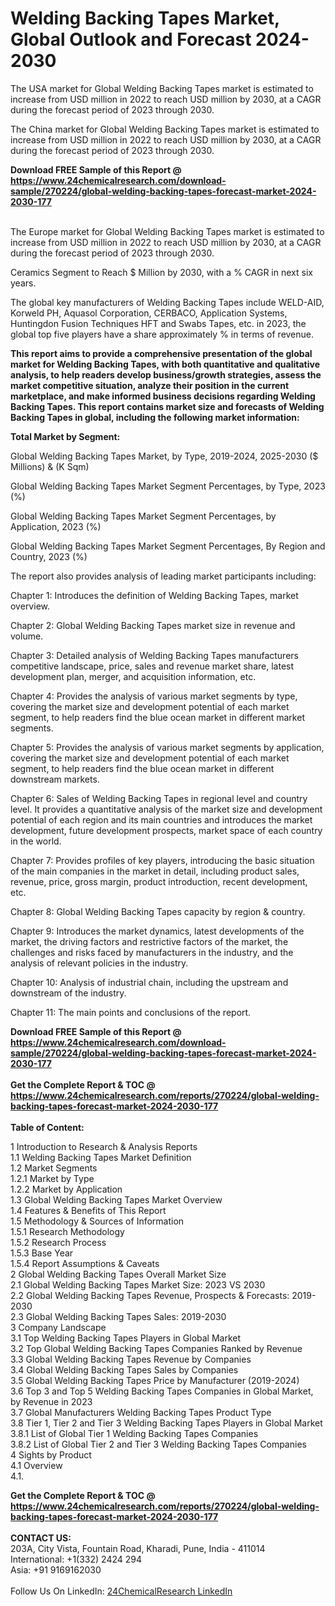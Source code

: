 <h1>Welding Backing Tapes Market, Global Outlook and Forecast 2024-2030</h1><p>The USA market for Global Welding Backing Tapes market is estimated to increase from USD million in 2022 to reach USD million by 2030, at a CAGR during the forecast period of 2023 through 2030.</p><p>
</p><p>The China market for Global Welding Backing Tapes market is estimated to increase from USD million in 2022 to reach USD million by 2030, at a CAGR during the forecast period of 2023 through 2030.</p><div><b>Download FREE Sample of this Report @ 
            <a href="https://www.24chemicalresearch.com/download-sample/270224/global-welding-backing-tapes-forecast-market-2024-2030-177">
            https://www.24chemicalresearch.com/download-sample/270224/global-welding-backing-tapes-forecast-market-2024-2030-177</a></b></div><br><p>
</p><p>The Europe market for Global Welding Backing Tapes market is estimated to increase from USD million in 2022 to reach USD million by 2030, at a CAGR during the forecast period of 2023 through 2030.</p><p>
Ceramics Segment to Reach $ Million by 2030, with a % CAGR in next six years.</p><p>
The global key manufacturers of Welding Backing Tapes include WELD-AID, Korweld PH, Aquasol Corporation, CERBACO, Application Systems, Huntingdon Fusion Techniques HFT and Swabs Tapes, etc. in 2023, the global top five players have a share approximately % in terms of revenue.</p><p>
<strong>This report aims to provide a comprehensive presentation of the global market for Welding Backing Tapes, with both quantitative and qualitative analysis, to help readers develop business/growth strategies, assess the market competitive situation, analyze their position in the current marketplace, and make informed business decisions regarding Welding Backing Tapes. This report contains market size and forecasts of Welding Backing Tapes in global, including the following market information:</strong></p><p>
</p><p>
<strong>Total Market by Segment:</strong></p><p>
Global Welding Backing Tapes Market, by Type, 2019-2024, 2025-2030 ($ Millions) &amp; (K Sqm)</p><p>
Global Welding Backing Tapes Market Segment Percentages, by Type, 2023 (%)</p><p>
</p><p>
Global Welding Backing Tapes Market Segment Percentages, by Application, 2023 (%)</p><p>
</p><p>
Global Welding Backing Tapes Market Segment Percentages, By Region and Country, 2023 (%)</p><p>
</p><p>
</p><p></p><p>
The report also provides analysis of leading market participants including:</p><p>
</p><p>
</p><p>
Chapter 1: Introduces the definition of Welding Backing Tapes, market overview.</p><p>
Chapter 2: Global Welding Backing Tapes market size in revenue and volume.</p><p>
Chapter 3: Detailed analysis of Welding Backing Tapes manufacturers competitive landscape, price, sales and revenue market share, latest development plan, merger, and acquisition information, etc.</p><p>
Chapter 4: Provides the analysis of various market segments by type, covering the market size and development potential of each market segment, to help readers find the blue ocean market in different market segments.</p><p>
Chapter 5: Provides the analysis of various market segments by application, covering the market size and development potential of each market segment, to help readers find the blue ocean market in different downstream markets.</p><p>
Chapter 6: Sales of Welding Backing Tapes in regional level and country level. It provides a quantitative analysis of the market size and development potential of each region and its main countries and introduces the market development, future development prospects, market space of each country in the world.</p><p>
Chapter 7: Provides profiles of key players, introducing the basic situation of the main companies in the market in detail, including product sales, revenue, price, gross margin, product introduction, recent development, etc.</p><p>
Chapter 8: Global Welding Backing Tapes capacity by region &amp; country.</p><p>
Chapter 9: Introduces the market dynamics, latest developments of the market, the driving factors and restrictive factors of the market, the challenges and risks faced by manufacturers in the industry, and the analysis of relevant policies in the industry.</p><p>
Chapter 10: Analysis of industrial chain, including the upstream and downstream of the industry.</p><p>
Chapter 11: The main points and conclusions of the report.</p><div><b>Download FREE Sample of this Report @ 
            <a href="https://www.24chemicalresearch.com/download-sample/270224/global-welding-backing-tapes-forecast-market-2024-2030-177">
            https://www.24chemicalresearch.com/download-sample/270224/global-welding-backing-tapes-forecast-market-2024-2030-177</a></b></div><br><div><b>Get the Complete Report & TOC @ 
            <a href="https://www.24chemicalresearch.com/reports/270224/global-welding-backing-tapes-forecast-market-2024-2030-177">
            https://www.24chemicalresearch.com/reports/270224/global-welding-backing-tapes-forecast-market-2024-2030-177</a></b></div><br>
            <b>Table of Content:</b><p>1 Introduction to Research & Analysis Reports<br />
    1.1 Welding Backing Tapes Market Definition<br />
    1.2 Market Segments<br />
        1.2.1 Market by Type<br />
        1.2.2 Market by Application<br />
    1.3 Global Welding Backing Tapes Market Overview<br />
    1.4 Features & Benefits of This Report<br />
    1.5 Methodology & Sources of Information<br />
        1.5.1 Research Methodology<br />
        1.5.2 Research Process<br />
        1.5.3 Base Year<br />
        1.5.4 Report Assumptions & Caveats<br />
2 Global Welding Backing Tapes Overall Market Size<br />
    2.1 Global Welding Backing Tapes Market Size: 2023 VS 2030<br />
    2.2 Global Welding Backing Tapes Revenue, Prospects & Forecasts: 2019-2030<br />
    2.3 Global Welding Backing Tapes Sales: 2019-2030<br />
3 Company Landscape<br />
    3.1 Top Welding Backing Tapes Players in Global Market<br />
    3.2 Top Global Welding Backing Tapes Companies Ranked by Revenue<br />
    3.3 Global Welding Backing Tapes Revenue by Companies<br />
    3.4 Global Welding Backing Tapes Sales by Companies<br />
    3.5 Global Welding Backing Tapes Price by Manufacturer (2019-2024)<br />
    3.6 Top 3 and Top 5 Welding Backing Tapes Companies in Global Market, by Revenue in 2023<br />
    3.7 Global Manufacturers Welding Backing Tapes Product Type<br />
    3.8 Tier 1, Tier 2 and Tier 3 Welding Backing Tapes Players in Global Market<br />
        3.8.1 List of Global Tier 1 Welding Backing Tapes Companies<br />
        3.8.2 List of Global Tier 2 and Tier 3 Welding Backing Tapes Companies<br />
4 Sights by Product<br />
    4.1 Overview<br />
        4.1.</p><div><b>Get the Complete Report & TOC @ 
            <a href="https://www.24chemicalresearch.com/reports/270224/global-welding-backing-tapes-forecast-market-2024-2030-177">
            https://www.24chemicalresearch.com/reports/270224/global-welding-backing-tapes-forecast-market-2024-2030-177</a></b></div><br><b>CONTACT US:</b><br>
            203A, City Vista, Fountain Road, Kharadi, Pune, India - 411014<br>
            International: +1(332) 2424 294<br>
            Asia: +91 9169162030 <br><br>
            Follow Us On LinkedIn: <a href="https://www.linkedin.com/company/24chemicalresearch/">24ChemicalResearch LinkedIn</a>